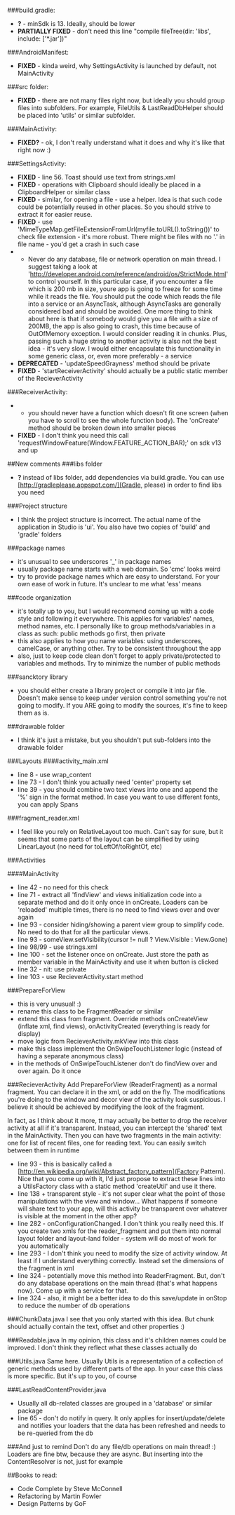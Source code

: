###build.gradle:
* **?** - minSdk is 13. Ideally, should be lower
* **PARTIALLY FIXED** - don't need this line "compile fileTree(dir: 'libs', include: ['*.jar'])"

###AndroidManifest: 
* **FIXED** - kinda weird, why SettingsActivity is launched by default, not MainActivity	

###src folder: 
* **FIXED** - there are not many files right now, but ideally you should group files into subfolders. For example, FileUtils & LastReadDbHelper should be placed into 'utils' or similar subfolder. 

###MainActivity: 
* **FIXED?** - ok, I don't really understand what it does and why it's like that right now :)

###SettingsActivity:
* **FIXED** - line 56. Toast should use text from strings.xml
* **FIXED** - operations with Clipboard should ideally be placed in a ClipboardHelper or similar class
* **FIXED** - similar, for opening a file - use a helper. Idea is that such code could be potentially reused in other places. So you should strive to extract it for easier reuse. 
* **FIXED** - use 'MimeTypeMap.getFileExtensionFromUrl(myfile.toURL().toString())' to check file extension - it's more robust. There might be files with no '.' in file name - you'd get a crash in such case
* - Never do any database, file or network operation on main thread. I suggest taking a look at 'http://developer.android.com/reference/android/os/StrictMode.html' to control yourself. 
In this particular case, if you encounter a file which is 200 mb in size, youre app is going to freeze for some time while it reads the file. 
 You should put the code which reads the file into a service or an AsyncTask, although AsyncTasks are generally considered bad and should be avoided. 
 One more thing to think about here is that if somebody would give you a file with a size of 200MB, the app is also going to crash, this time because of OutOfMemory exception. I would consider reading it in chunks. Plus, passing such a huge string to another activity is also not the best idea - it's very slow. I would either encapsulate this functionality in some generic class, or, even more preferably - a service
* **DEPRECATED** - 'updateSpeedGrayness' method should be private
* **FIXED** - 'startReceiverActivity' should actually be a public static member of the RecieverActivity

###ReceiverActivity:
* - you should never have a function which doesn't fit one screen (when you have to scroll to see the whole function body). The 'onCreate' method should be broken down into smaller pieces 
* **FIXED** - I don't think you need this call 'requestWindowFeature(Window.FEATURE_ACTION_BAR);' on sdk v13 and up


##New comments
###libs folder 
* **?** instead of libs folder, add dependencies via build.gradle. You can use [http://gradleplease.appspot.com/](Gradle, please) in order to find libs you need

###Project structure
* I think the project structure is incorrect. The actual name of the application in Studio is 'ui'. You also have two copies of 'build' and 'gradle' folders

###package names
* it's unusual to see underscores '_' in package names
* usually package name starts with a web domain. So 'cmc' looks weird
* try to provide package names which are easy to understand. For your own ease of work in future. It's unclear to me what 'ess' means

###code organization
* it's totally up to you, but I would recommend coming up with a code style and following it everywhere. This applies for variables' names, method names, etc. I personally like to group methods/variables in a class as such: public methods go first, then private
* this also applies to how you name variables: using underscores, camelCase, or anything other. Try to be consistent throughout the app
* also, just to keep code clean don't forget to apply private/protected to variables and methods. Try to minimize the number of public methods


###sancktory library 
* you should either create a library project or compile it into jar file. Doesn't make sense to keep under version control something you're not going to modify. If you ARE going to modify the sources, it's fine to keep them as is. 

###drawable folder
* I think it's just a mistake, but you shouldn't put sub-folders into the drawable folder

###Layouts
####activity_main.xml 
* line 8 - use wrap_content
* line 73 - I don't think you actually need 'center' property set
* line 39 - you should combine two text views into one and append the '%' sign in the format method. In case you want to use different fonts, you can apply Spans
 
###fragment_reader.xml
* I feel like you rely on RelativeLayout too much. Can't say for sure, but it seems that some parts of the layout can be simplified by using LinearLayout (no need for toLeftOf/toRightOf, etc)


###Activities

####MainActivity
* line 42 - no need for this check
* line 71 - extract all 'findView' and views initialization code into a separate method and do it only once in onCreate. Loaders can be 'reloaded' multiple times, there is no need to find views over and over again 
* line 93 - consider hiding/showing a parent view group to simplify code. No need to do that for all the particular views.
* line 93 - someView.setVisibility(cursor != null ? View.Visible : View.Gone)
* line 98/99 - use strings.xml
* line 100 - set the listener once on onCreate. Just store the path as member variable in the MainActivity and use it when button is clicked
* line 32 - nit: use private
* line 103 - use RecieverActivity.start method

###PrepareForView
* this is very unusual! :)
* rename this class to be FragmentReader or similar 
* extend this class from fragment. Override methods onCreateView (inflate xml, find views), onActivityCreated (everything is ready for display)
* move logic from RecieverActivity.mkView into this class
* make this class implement the OnSwipeTouchListener logic (instead of having a separate anonymous class)
* in the methods of OnSwipeTouchListener don't do findView over and over again. Do it once 

###RecieverActivity
Add PrepareForView (ReaderFragment) as a normal fragment. You can declare it in the xml, or add on the fly. 
The modifications you're doing to the window and decor view of the activity look suspicious. I believe it should be achieved by modifying the look of the fragment. 

In fact, as I think about it more, tt may actually be better to drop the receiver activity at all if it's transparent. Instead, you can intercept the 'shared' text in the MainActivity. 
Then you can have two fragments in the main activity: one for list of recent files, one for reading text. You can easily switch between them in runtime
 

* line 93 - this is basically called a [http://en.wikipedia.org/wiki/Abstract_factory_pattern](Factory Pattern). Nice that you come up with it, I'd just propose to extract these lines into a UtilsFactory class with a static method 'createUtil' and use it there. 
* line 138 + transparent style - it's not super clear what the point of those manipulations with the view and window... What happens if someone will share text to your app, will this activity be transparent over whatever is visible at the moment in the other app?
* line 282 - onConfigurationChanged. I don't think you really need this. If you create two xmls for the reader_fragment and put them into normal layout folder and layout-land folder - system will do most of work for you automatically
* line 293 - I don't think you need to modify the size of activity window. At least if I understand everything correctly. Instead set the dimensions of the fragment in xml
* line 324 - potentially move this method into ReaderFragment. But, don't do any database operations on the main thread (that's what happens now). Come up with a service for that. 
* line 324 - also, it might be a better idea to do this save/update in onStop to reduce the number of db operations

###ChunkData.java
I see that you only started with this idea. But chunk should actually contain the text, offset and other properties :)

###Readable.java
In my opinion, this class and it's children names could be improved. I don't think they reflect what these classes actually do

###Utils.java
Same here. Usually Utils is a representation of a collection of generic methods used by different parts of the app. 
In your case this class is more specific. But it's up to you, of course

###LastReadContentProvider.java
* Usually all db-related classes are grouped in a 'database' or similar package
* line 65 - don't do notify in query. It only applies for insert/update/delete and notifies your loaders that the data has been refreshed and needs to be re-queried from the db

###And just to remind
Don't do any file/db operations on main thread! :) Loaders are fine btw, because they are async. But inserting into the ContentResolver is not, just for example

##Books to read:
* Code Complete by Steve McConnell
* Refactoring by Martin Fowler
* Design Patterns by GoF